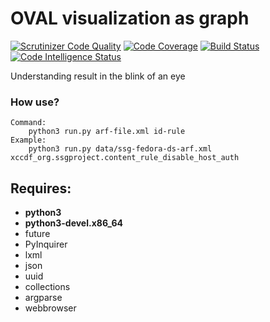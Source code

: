 # OVAL visualization as graph
[![Scrutinizer Code Quality](https://scrutinizer-ci.com/g/OpenSCAP/OVAL-visualization-as-graph/badges/quality-score.png?b=codeStyle)](https://scrutinizer-ci.com/g/OpenSCAP/OVAL-visualization-as-graph/?branch=codeStyle) [![Code Coverage](https://scrutinizer-ci.com/g/OpenSCAP/OVAL-visualization-as-graph/badges/coverage.png?b=codeStyle)](https://scrutinizer-ci.com/g/OpenSCAP/OVAL-visualization-as-graph/?branch=codeStyle) [![Build Status](https://scrutinizer-ci.com/g/OpenSCAP/OVAL-visualization-as-graph/badges/build.png?b=codeStyle)](https://scrutinizer-ci.com/g/OpenSCAP/OVAL-visualization-as-graph/build-status/codeStyle) [![Code Intelligence Status](https://scrutinizer-ci.com/g/OpenSCAP/OVAL-visualization-as-graph/badges/code-intelligence.svg?b=codeStyle)](https://scrutinizer-ci.com/code-intelligence)

Understanding result in the blink of an eye

### How use?
```
Command:
    python3 run.py arf-file.xml id-rule
Example:
    python3 run.py data/ssg-fedora-ds-arf.xml xccdf_org.ssgproject.content_rule_disable_host_auth
```
## Requires:
  * **python3**
  * **python3-devel.x86_64**
  * future
  * PyInquirer
  * lxml
  * json
  * uuid
  * collections
  * argparse
  * webbrowser